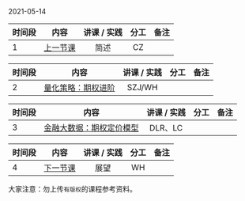2021-05-14

| 时间段  |  内容     |  讲课 / 实践     |   分工  |   备注       |
| :---    | :----:   |   :----:    |    :----:    |       ---: |
|   1     | [上一节课](../WW11/WW11-Plan.md)   |   简述  |   CZ         |      |


| 时间段  |  内容     |  讲课 / 实践     |   分工  |   备注       |
| :---    | :----:   |   :----:    |    :----:    |       ---: |
|   2     | [量化策略：期权进阶](../../../learnQuant/WW11-Quant.md)  |   SZJ/WH   |          |        |


| 时间段  |  内容     |  讲课 / 实践     |   分工  |   备注       |
| :---    | :----:   |   :----:    |    :----:    |       ---: |
|   3     | [金融大数据：期权定价模型](../../../learnFBD/12-FBD.md)  |   DLR、LC   |          |        |


| 时间段  |  内容     |  讲课 / 实践     |   分工  |   备注       |
| :---    | :----:   |   :----:    |    :----:    |       ---: |
|   4     | [下一节课](../WW13/WW13-Plan.md)   |   展望  |   WH    |      |


大家注意：勿上传``有版权``的课程参考资料。
